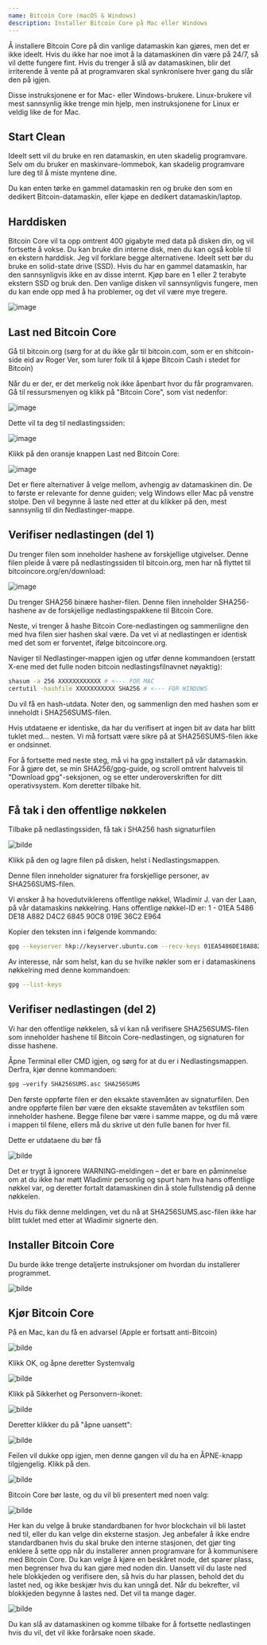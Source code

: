 ```yaml
---
name: Bitcoin Core (macOS & Windows)
description: Installer Bitcoin Core på Mac eller Windows
---
```


Å installere Bitcoin Core på din vanlige datamaskin kan gjøres, men det er ikke ideelt. Hvis du ikke har noe imot å la datamaskinen din være på 24/7, så vil dette fungere fint. Hvis du trenger å slå av datamaskinen, blir det irriterende å vente på at programvaren skal synkronisere hver gang du slår den på igjen.

Disse instruksjonene er for Mac- eller Windows-brukere. Linux-brukere vil mest sannsynlig ikke trenge min hjelp, men instruksjonene for Linux er veldig like de for Mac.

## Start Clean

Ideelt sett vil du bruke en ren datamaskin, en uten skadelig programvare. Selv om du bruker en maskinvare-lommebok, kan skadelig programvare lure deg til å miste myntene dine.

Du kan enten tørke en gammel datamaskin ren og bruke den som en dedikert Bitcoin-datamaskin, eller kjøpe en dedikert datamaskin/laptop.

## Harddisken

Bitcoin Core vil ta opp omtrent 400 gigabyte med data på disken din, og vil fortsette å vokse. Du kan bruke din interne disk, men du kan også koble til en ekstern harddisk. Jeg vil forklare begge alternativene. Ideelt sett bør du bruke en solid-state drive (SSD). Hvis du har en gammel datamaskin, har den sannsynligvis ikke en av disse internt. Kjøp bare en 1 eller 2 terabyte ekstern SSD og bruk den. Den vanlige disken vil sannsynligvis fungere, men du kan ende opp med å ha problemer, og det vil være mye tregere.

![image](assets/1.webp)

## Last ned Bitcoin Core

Gå til bitcoin.org (sørg for at du ikke går til bitcoin.com, som er en shitcoin-side eid av Roger Ver, som lurer folk til å kjøpe Bitcoin Cash i stedet for Bitcoin)

Når du er der, er det merkelig nok ikke åpenbart hvor du får programvaren. Gå til ressursmenyen og klikk på "Bitcoin Core", som vist nedenfor:

![image](assets/2.webp)

Dette vil ta deg til nedlastingssiden:

![image](assets/3.webp)

Klikk på den oransje knappen Last ned Bitcoin Core:

![image](assets/4.webp)

Det er flere alternativer å velge mellom, avhengig av datamaskinen din. De to første er relevante for denne guiden; velg Windows eller Mac på venstre stolpe. Den vil begynne å laste ned etter at du klikker på den, mest sannsynlig til din Nedlastinger-mappe.

## Verifiser nedlastingen (del 1)

Du trenger filen som inneholder hashene av forskjellige utgivelser. Denne filen pleide å være på nedlastingssiden til bitcoin.org, men har nå flyttet til bitcoincore.org/en/download:

![image](assets/5.webp)

Du trenger SHA256 binære hasher-filen. Denne filen inneholder SHA256-hashene av de forskjellige nedlastingspakkene til Bitcoin Core.

Neste, vi trenger å hashe Bitcoin Core-nedlastingen og sammenligne den med hva filen sier hashen skal være. Da vet vi at nedlastingen er identisk med det som er forventet, ifølge bitcoincore.org.

Naviger til Nedlastinger-mappen igjen og utfør denne kommandoen (erstatt X-ene med det fulle noden bitcoin nedlastingsfilnavnet nøyaktig):

```bash
shasum -a 256 XXXXXXXXXXXX # <--- FOR MAC
certutil -hashfile XXXXXXXXXXX SHA256 # <--- FOR WINDOWS
```

Du vil få en hash-utdata. Noter den, og sammenlign den med hashen som er inneholdt i SHA256SUMS-filen.

Hvis utdataene er identiske, da har du verifisert at ingen bit av data har blitt tuklet med... nesten. Vi må fortsatt være sikre på at SHA256SUMS-filen ikke er ondsinnet.

For å fortsette med neste steg, må vi ha gpg installert på vår datamaskin.
For å gjøre det, se min SHA256/gpg-guide, og scroll omtrent halvveis til "Download gpg"-seksjonen, og se etter underoverskriften for ditt operativsystem. Kom deretter tilbake hit.
## Få tak i den offentlige nøkkelen

Tilbake på nedlastingssiden, få tak i SHA256 hash signaturfilen

![bilde](assets/6.webp)

Klikk på den og lagre filen på disken, helst i Nedlastingsmappen.

Denne filen inneholder signaturer fra forskjellige personer, av SHA256SUMS-filen.

Vi ønsker å ha hovedutviklerens offentlige nøkkel, Wladimir J. van der Laan, på vår datamaskins nøkkelring. Hans offentlige nøkkel-ID er:
1 - 01EA 5486 DE18 A882 D4C2 6845 90C8 019E 36C2 E964

Kopier den teksten inn i følgende kommando:

```bash
gpg --keyserver hkp://keyserver.ubuntu.com --recv-keys 01EA5486DE18A882D4C2684590C8019E36C2E964
```

Av interesse, når som helst, kan du se hvilke nøkler som er i datamaskinens nøkkelring med denne kommandoen:

```bash
gpg --list-keys
```

## Verifiser nedlastingen (del 2)

Vi har den offentlige nøkkelen, så vi kan nå verifisere SHA256SUMS-filen som inneholder hashene til Bitcoin Core-nedlastingen, og signaturen for disse hashene.

Åpne Terminal eller CMD igjen, og sørg for at du er i Nedlastingsmappen. Derfra, kjør denne kommandoen:

```bash
gpg –verify SHA256SUMS.asc SHA256SUMS
```

Den første oppførte filen er den eksakte stavemåten av signaturfilen. Den andre oppførte filen bør være den eksakte stavemåten av tekstfilen som inneholder hashene. Begge filene bør være i samme mappe, og du må være i mappen til filene, ellers må du skrive ut den fulle banen for hver fil.

Dette er utdataene du bør få

![bilde](assets/7.webp)

Det er trygt å ignorere WARNING-meldingen – det er bare en påminnelse om at du ikke har møtt Wladimir personlig og spurt ham hva hans offentlige nøkkel var, og deretter fortalt datamaskinen din å stole fullstendig på denne nøkkelen.

Hvis du fikk denne meldingen, vet du nå at SHA256SUMS.asc-filen ikke har blitt tuklet med etter at Wladimir signerte den.

## Installer Bitcoin Core

Du burde ikke trenge detaljerte instruksjoner om hvordan du installerer programmet.

![bilde](assets/8.webp)

## Kjør Bitcoin Core

På en Mac, kan du få en advarsel (Apple er fortsatt anti-Bitcoin)

![bilde](assets/9.webp)

Klikk OK, og åpne deretter Systemvalg

![bilde](assets/10.webp)

Klikk på Sikkerhet og Personvern-ikonet:

![bilde](assets/11.webp)

Deretter klikker du på "åpne uansett":

![bilde](assets/12.webp)

Feilen vil dukke opp igjen, men denne gangen vil du ha en ÅPNE-knapp tilgjengelig. Klikk på den.

![bilde](assets/13.webp)

Bitcoin Core bør laste, og du vil bli presentert med noen valg:

![bilde](assets/14.webp)

Her kan du velge å bruke standardbanen for hvor blockchain vil bli lastet ned til, eller du kan velge din eksterne stasjon. Jeg anbefaler å ikke endre standardbanen hvis du skal bruke den interne stasjonen, det gjør ting enklere å sette opp når du installerer annen programvare for å kommunisere med Bitcoin Core.
Du kan velge å kjøre en beskåret node, det sparer plass, men begrenser hva du kan gjøre med noden din. Uansett vil du laste ned hele blokkjeden og verifisere den, så hvis du har plassen, behold det du lastet ned, og ikke beskjær hvis du kan unngå det.
Når du bekrefter, vil blokkjeden begynne å lastes ned. Det vil ta mange dager.

![bilde](assets/15.webp)

Du kan slå av datamaskinen og komme tilbake for å fortsette nedlastingen hvis du vil, det vil ikke forårsake noen skade.
